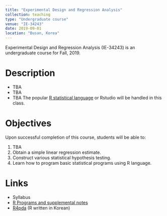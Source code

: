 ```yaml
---
title: "Experimental Design and Regression Analysis"
collection: teaching
type: "Undergraduate course"
venue: "IE-34243"
date: 2019-09-01
location: "Busan, Korea"
---
```





Experimental Design and Regression Analysis (IE-34243) 
is an undergraduate course for Fall, 2019.


Description
======
+ TBA 
+ TBA
+ TBA 
  The popular [R statistical language](https://www.r-project.org/) 
  or Rstudio will be handled in this class.


Objectives 
======
Upon successful completion of this course, students will be able to:
1. TBA 
1. Obtain a simple linear regression estimate.
1. Construct various statistical hypothesis testing.
1. Learn how to program basic statistical programs using R language.

Links
======
+ Syllabus
+ [R Programs and supplemental notes](https://github.com/AppliedStat/course/tree/master/Statistics)
+ [R4pda](http://r4pda.co.kr/) (R written in Korean)


